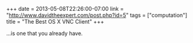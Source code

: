+++
date = 2013-05-08T22:26:00-07:00
link = "http://www.davidtheexpert.com/post.php?id=5"
tags = ["computation"]
title = "The Best OS X VNC Client"
+++

...is one that you already have.
